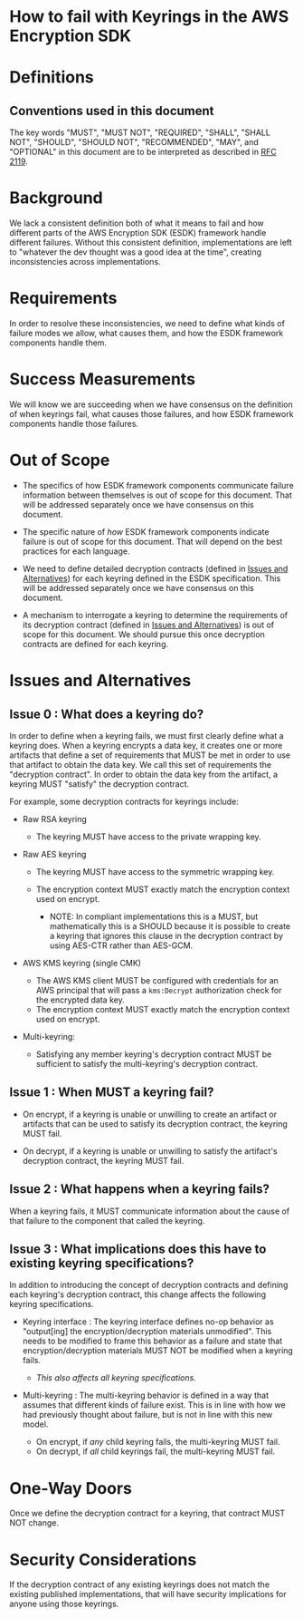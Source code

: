 # How to fail with Keyrings in the AWS Encryption SDK

# Definitions

## Conventions used in this document

The key words
"MUST", "MUST NOT", "REQUIRED", "SHALL", "SHALL NOT",
"SHOULD", "SHOULD NOT", "RECOMMENDED", "MAY", and "OPTIONAL"
in this document are to be interpreted as described in
[RFC 2119](https://tools.ietf.org/html/rfc2119).

# Background

We lack a consistent definition both of what it means to fail
and how different parts of the AWS Encryption SDK (ESDK) framework handle
different failures.
Without this consistent definition,
implementations are left to
"whatever the dev thought was a good idea at the time",
creating inconsistencies across implementations.

# Requirements

In order to resolve these inconsistencies,
we need to define what kinds of failure modes we allow,
what causes them,
and how the ESDK framework components handle them.

# Success Measurements

We will know we are succeeding when we have consensus on
the definition of when keyrings fail,
what causes those failures,
and how ESDK framework components handle those failures.

# Out of Scope

- The specifics of how ESDK framework components
  communicate failure information between themselves
  is out of scope for this document.
  That will be addressed separately once we have
  consensus on this document.

- The specific nature of _how_ ESDK framework components indicate failure
  is out of scope for this document.
  That will depend on the best practices for each language.

- We need to define detailed decryption contracts
  (defined in [Issues and Alternatives](#issues-and-alternatives))
  for each keyring defined in the ESDK specification.
  This will be addressed separately once we have
  consensus on this document.

- A mechanism to interrogate a keyring to determine
  the requirements of its decryption contract
  (defined in [Issues and Alternatives](#issues-and-alternatives))
  is out of scope for this document.
  We should pursue this once decryption contracts are defined
  for each keyring.

# Issues and Alternatives

## Issue 0 : What does a keyring do?

In order to define when a keyring fails,
we must first clearly define what a keyring does.
When a keyring encrypts a data key,
it creates one or more artifacts that define
a set of requirements that MUST be met
in order to use that artifact
to obtain the data key.
We call this set of requirements the "decryption contract".
In order to obtain the data key from the artifact,
a keyring MUST "satisfy" the decryption contract.

For example, some decryption contracts for keyrings include:

- Raw RSA keyring

  - The keyring MUST have access to the private wrapping key.

- Raw AES keyring

  - The keyring MUST have access to the symmetric wrapping key.
  - The encryption context MUST exactly match
    the encryption context used on encrypt.

    - NOTE: In compliant implementations this is a MUST,
      but mathematically this is a SHOULD
      because it is possible to create a keyring
      that ignores this clause in the decryption contract
      by using AES-CTR rather than AES-GCM.

- AWS KMS keyring (single CMK)

  - The AWS KMS client MUST be configured with credentials for
    an AWS principal that will pass a `kms:Decrypt` authorization check
    for the encrypted data key.
  - The encryption context MUST exactly match
    the encryption context used on encrypt.

- Multi-keyring:

  - Satisfying any member keyring's decryption contract
    MUST be sufficient to satisfy
    the multi-keyring's decryption contract.

## Issue 1 : When MUST a keyring fail?

- On encrypt,
  if a keyring is unable or unwilling to create an artifact or artifacts
  that can be used to satisfy its decryption contract,
  the keyring MUST fail.

- On decrypt,
  if a keyring is unable or unwilling to satisfy
  the artifact's decryption contract,
  the keyring MUST fail.

## Issue 2 : What happens when a keyring fails?

When a keyring fails,
it MUST communicate
information about the cause of that failure
to the component that called the keyring.

## Issue 3 : What implications does this have to existing keyring specifications?

In addition to introducing the concept of decryption contracts
and defining each keyring's decryption contract,
this change affects the following keyring specifications.

- Keyring interface :
  The keyring interface defines no-op behavior as
  "output[ing] the encryption/decryption materials unmodified".
  This needs to be modified to frame this behavior as a failure
  and state that encryption/decryption materials MUST NOT be modified
  when a keyring fails.

  - _This also affects all keyring specifications._

- Multi-keyring :
  The multi-keyring behavior is defined in a way that assumes that
  different kinds of failure exist.
  This is in line with how we had previously thought about failure,
  but is not in line with this new model.

  - On encrypt, if _any_ child keyring fails,
    the multi-keyring MUST fail.
  - On decrypt, if _all_ child keyrings fail,
    the multi-keyring MUST fail.

# One-Way Doors

Once we define the decryption contract for a keyring,
that contract MUST NOT change.

# Security Considerations

If the decryption contract of any existing keyrings
does not match the existing published implementations,
that will have security implications for anyone using those keyrings.
